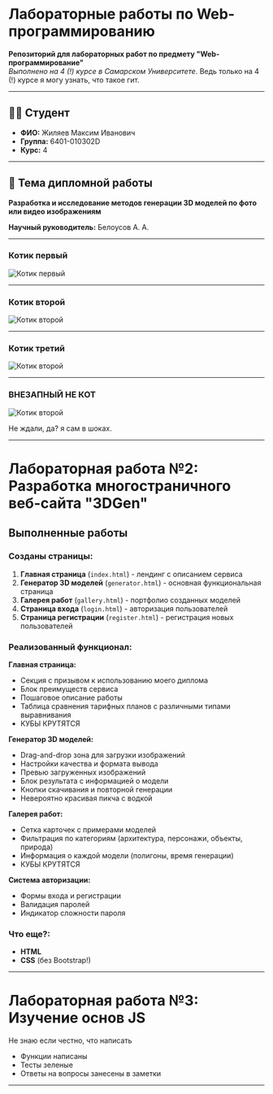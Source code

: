 # Лабораторные работы по Web-программированию

**Репозиторий для лабораторных работ по предмету "Web-программирование"**  
*Выполнено на 4 (!) курсе в Самарском Университете*. Ведь только на 4 (!) курсе я могу узнать, что такое гит.

---

## 👨‍🎓 Студент
- **ФИО:** Жиляев Максим Иванович
- **Группа:** 6401-010302D
- **Курс:** 4

---

## 📖 Тема дипломной работы
**Разработка и исследование методов генерации 3D моделей по фото или видео изображениям**

**Научный руководитель:** Белоусов А. А.

---

### Котик первый
![Котик первый](images/kot1.jpg)

---

### Котик второй
![Котик второй](images/kot2.jpg)

---

### Котик третий
![Котик второй](images/kot3.jpg)

---

### **ВНЕЗАПНЫЙ НЕ КОТ**
![Котик второй](images/ne_kot4.jpg)

Не ждали, да? я сам в шоках.

---
# Лабораторная работа №2: Разработка многостраничного веб-сайта "3DGen"

## Выполненные работы

### Созданы страницы:
1. **Главная страница** (`index.html`) - лендинг с описанием сервиса
2. **Генератор 3D моделей** (`generator.html`) - основная функциональная страница
3. **Галерея работ** (`gallery.html`) - портфолио созданных моделей
4. **Страница входа** (`login.html`) - авторизация пользователей
5. **Страница регистрации** (`register.html`) - регистрация новых пользователей

### Реализованный функционал:

**Главная страница:**
- Секция с призывом к использованию моего диплома
- Блок преимуществ сервиса
- Пошаговое описание работы
- Таблица сравнения тарифных планов с различными типами выравнивания
- КУБЫ КРУТЯТСЯ

**Генератор 3D моделей:**
- Drag-and-drop зона для загрузки изображений
- Настройки качества и формата вывода
- Превью загруженных изображений
- Блок результата с информацией о модели
- Кнопки скачивания и повторной генерации
- Невероятно красивая пикча с водкой

**Галерея работ:**
- Сетка карточек с примерами моделей
- Фильтрация по категориям (архитектура, персонажи, объекты, природа)
- Информация о каждой модели (полигоны, время генерации)
- КУБЫ КРУТЯТСЯ

**Система авторизации:**
- Формы входа и регистрации
- Валидация паролей
- Индикатор сложности пароля

### **Что еще?**:
- **HTML** 
- **CSS** (без Bootstrap!)

---
# Лабораторная работа №3: Изучение основ JS

Не знаю если честно, что написать

- Функции написаны
- Тесты зеленые
- Ответы на вопросы занесены в заметки

---